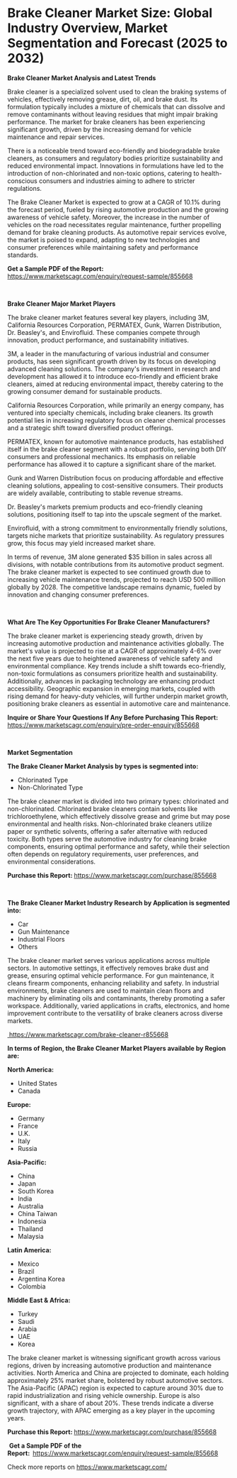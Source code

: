 <p><h1>Brake Cleaner Market Size: Global Industry Overview, Market Segmentation and Forecast (2025 to 2032)</h1></p><p><strong>Brake Cleaner Market Analysis and Latest Trends</strong></p>
<p><p>Brake cleaner is a specialized solvent used to clean the braking systems of vehicles, effectively removing grease, dirt, oil, and brake dust. Its formulation typically includes a mixture of chemicals that can dissolve and remove contaminants without leaving residues that might impair braking performance. The market for brake cleaners has been experiencing significant growth, driven by the increasing demand for vehicle maintenance and repair services.</p><p>There is a noticeable trend toward eco-friendly and biodegradable brake cleaners, as consumers and regulatory bodies prioritize sustainability and reduced environmental impact. Innovations in formulations have led to the introduction of non-chlorinated and non-toxic options, catering to health-conscious consumers and industries aiming to adhere to stricter regulations.</p><p>The Brake Cleaner Market is expected to grow at a CAGR of 10.1% during the forecast period, fueled by rising automotive production and the growing awareness of vehicle safety. Moreover, the increase in the number of vehicles on the road necessitates regular maintenance, further propelling demand for brake cleaning products. As automotive repair services evolve, the market is poised to expand, adapting to new technologies and consumer preferences while maintaining safety and performance standards.</p></p>
<p><strong>Get a Sample PDF of the Report:&nbsp;</strong> <a href="https://www.marketscagr.com/enquiry/request-sample/855668?utm_campaign=3432&utm_medium=2&utm_source=Github&utm_content=ia&utm_term=31032025&utm_id=brake-cleaner">https://www.marketscagr.com/enquiry/request-sample/855668</a></p>
<p>&nbsp;</p>
<p><strong>Brake Cleaner Major Market Players</strong></p>
<p><p>The brake cleaner market features several key players, including 3M, California Resources Corporation, PERMATEX, Gunk, Warren Distribution, Dr. Beasley's, and Envirofluid. These companies compete through innovation, product performance, and sustainability initiatives.</p><p>3M, a leader in the manufacturing of various industrial and consumer products, has seen significant growth driven by its focus on developing advanced cleaning solutions. The company's investment in research and development has allowed it to introduce eco-friendly and efficient brake cleaners, aimed at reducing environmental impact, thereby catering to the growing consumer demand for sustainable products.</p><p>California Resources Corporation, while primarily an energy company, has ventured into specialty chemicals, including brake cleaners. Its growth potential lies in increasing regulatory focus on cleaner chemical processes and a strategic shift toward diversified product offerings.</p><p>PERMATEX, known for automotive maintenance products, has established itself in the brake cleaner segment with a robust portfolio, serving both DIY consumers and professional mechanics. Its emphasis on reliable performance has allowed it to capture a significant share of the market.</p><p>Gunk and Warren Distribution focus on producing affordable and effective cleaning solutions, appealing to cost-sensitive consumers. Their products are widely available, contributing to stable revenue streams.</p><p>Dr. Beasley's markets premium products and eco-friendly cleaning solutions, positioning itself to tap into the upscale segment of the market.</p><p>Envirofluid, with a strong commitment to environmentally friendly solutions, targets niche markets that prioritize sustainability. As regulatory pressures grow, this focus may yield increased market share.</p><p>In terms of revenue, 3M alone generated $35 billion in sales across all divisions, with notable contributions from its automotive product segment. The brake cleaner market is expected to see continued growth due to increasing vehicle maintenance trends, projected to reach USD 500 million globally by 2028. The competitive landscape remains dynamic, fueled by innovation and changing consumer preferences.</p></p>
<p>&nbsp;</p>
<p><strong>What Are The Key Opportunities For Brake Cleaner Manufacturers?</strong></p>
<p><p>The brake cleaner market is experiencing steady growth, driven by increasing automotive production and maintenance activities globally. The market's value is projected to rise at a CAGR of approximately 4-6% over the next five years due to heightened awareness of vehicle safety and environmental compliance. Key trends include a shift towards eco-friendly, non-toxic formulations as consumers prioritize health and sustainability. Additionally, advances in packaging technology are enhancing product accessibility. Geographic expansion in emerging markets, coupled with rising demand for heavy-duty vehicles, will further underpin market growth, positioning brake cleaners as essential in automotive care and maintenance.</p></p>
<p><strong>Inquire or Share Your Questions If Any Before Purchasing This Report:</strong> <a href="https://www.marketscagr.com/enquiry/pre-order-enquiry/855668?utm_campaign=3432&utm_medium=2&utm_source=Github&utm_content=ia&utm_term=31032025&utm_id=brake-cleaner">https://www.marketscagr.com/enquiry/pre-order-enquiry/855668</a></p>
<p>&nbsp;</p>
<p><strong>Market Segmentation</strong></p>
<p><strong>The Brake Cleaner Market Analysis by types is segmented into:</strong></p>
<p><ul><li>Chlorinated Type</li><li>Non-Chlorinated Type</li></ul></p>
<p><p>The brake cleaner market is divided into two primary types: chlorinated and non-chlorinated. Chlorinated brake cleaners contain solvents like trichloroethylene, which effectively dissolve grease and grime but may pose environmental and health risks. Non-chlorinated brake cleaners utilize paper or synthetic solvents, offering a safer alternative with reduced toxicity. Both types serve the automotive industry for cleaning brake components, ensuring optimal performance and safety, while their selection often depends on regulatory requirements, user preferences, and environmental considerations.</p></p>
<p><strong>Purchase this Report:&nbsp;</strong><a href="https://www.marketscagr.com/purchase/855668?utm_campaign=3432&utm_medium=2&utm_source=Github&utm_content=ia&utm_term=31032025&utm_id=brake-cleaner">https://www.marketscagr.com/purchase/855668</a></p>
<p>&nbsp;</p>
<p><strong>The Brake Cleaner Market Industry Research by Application is segmented into:</strong></p>
<p><ul><li>Car</li><li>Gun Maintenance</li><li>Industrial Floors</li><li>Others</li></ul></p>
<p><p>The brake cleaner market serves various applications across multiple sectors. In automotive settings, it effectively removes brake dust and grease, ensuring optimal vehicle performance. For gun maintenance, it cleans firearm components, enhancing reliability and safety. In industrial environments, brake cleaners are used to maintain clean floors and machinery by eliminating oils and contaminants, thereby promoting a safer workspace. Additionally, varied applications in crafts, electronics, and home improvement contribute to the versatility of brake cleaners across diverse markets.</p></p>
<p><a href="https://www.marketscagr.com/brake-cleaner-r855668?utm_campaign=3432&utm_medium=2&utm_source=Github&utm_content=ia&utm_term=31032025&utm_id=brake-cleaner">&nbsp;https://www.marketscagr.com/brake-cleaner-r855668</a></p>
<p><strong>In terms of Region, the Brake Cleaner Market Players available by Region are:</strong></p>
<p>
    <p> <strong> North America: </strong>
        <ul>
            <li>United States</li>
            <li>Canada</li>
        </ul>
        </p> 
    <p> <strong> Europe: </strong>
        <ul>
            <li>Germany</li>
            <li>France</li>
            <li>U.K.</li>
            <li>Italy</li>
            <li>Russia</li>
        </ul>
        </p> 
    <p> <strong> Asia-Pacific: </strong>
        <ul>
            <li>China</li>
            <li>Japan</li>
            <li>South Korea</li>
            <li>India</li>
            <li>Australia</li>
            <li>China Taiwan</li>
            <li>Indonesia</li>
            <li>Thailand</li>
            <li>Malaysia</li>
        </ul>
        </p> 
    <p> <strong> Latin America: </strong>
        <ul>
            <li>Mexico</li>
            <li>Brazil</li>
            <li>Argentina Korea</li>
            <li>Colombia</li>
        </ul>
        </p> 
    <p> <strong> Middle East & Africa: </strong>
        <ul>
            <li>Turkey</li>
            <li>Saudi</li>
            <li>Arabia</li>
            <li>UAE</li>
            <li>Korea</li>
        </ul>
    </p>
    </p>
<p><p>The brake cleaner market is witnessing significant growth across various regions, driven by increasing automotive production and maintenance activities. North America and China are projected to dominate, each holding approximately 25% market share, bolstered by robust automotive sectors. The Asia-Pacific (APAC) region is expected to capture around 30% due to rapid industrialization and rising vehicle ownership. Europe is also significant, with a share of about 20%. These trends indicate a diverse growth trajectory, with APAC emerging as a key player in the upcoming years.</p></p>
<p><strong>Purchase this Report: </strong><a href="https://www.marketscagr.com/purchase/855668?utm_campaign=3432&utm_medium=2&utm_source=Github&utm_content=ia&utm_term=31032025&utm_id=brake-cleaner">https://www.marketscagr.com/purchase/855668</a></p>
<p>&nbsp;<strong>Get a Sample PDF of the Report:&nbsp;&nbsp;</strong><a href="https://www.marketscagr.com/enquiry/request-sample/855668?utm_campaign=3432&utm_medium=2&utm_source=Github&utm_content=ia&utm_term=31032025&utm_id=brake-cleaner">https://www.marketscagr.com/enquiry/request-sample/855668</a></p>
<p><strong></strong></p>
<p>Check more reports on <a href="https://www.marketscagr.com/?utm_campaign=3432&utm_medium=2&utm_source=Github&utm_content=ia&utm_term=31032025&utm_id=brake-cleaner">https://www.marketscagr.com/</a></p>
